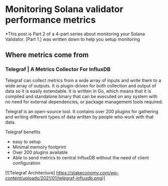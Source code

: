 # Monitoring Solana validator performance metrics
*This post is Part 2 of a 4-part series about monitoring your Solana Validator. [Part 1.] was written down to help you setup monitoring

## Where metrics come from

### Telegraf | A Metrics Collector For InfluxDB

Telegraf can collect metrics from a wide array of inputs and write them to a wide array of outputs. It is plugin-driven for both collection and output of data so it is easily extendable. It is written in Go, which means that it is compiled and standalone binary that can be executed on any system with no need for external dependencies, or package management tools required.

Telegraf is an open-source tool. It contains over 200 plugins for gathering and writing different types of data written by people who work with that data.

Telegraf benefits
- easy to setup
- Minimal memory footprint
- Over 200 plugins available
- Able to send metrics to central InfluxDB without the need of client configuration

[![Telegraf Architecture] https://stakeconomy.com/wp-content/uploads/2021/01/telegraf-influxdb.png)]
